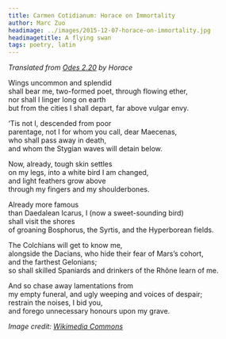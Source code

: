 ```yaml
---
title: Carmen Cotidianum: Horace on Immortality
author: Marc Zuo
headimage: ../images/2015-12-07-horace-on-immortality.jpg
headimagetitle: A flying swan
tags: poetry, latin
---
```


_Translated from [Odes 2.20](https://books.google.fr/books?id=V5ydX0CFwgYC&pg=PA308&lpg=PA308&source=bl&ots=hFVgv_Z-7R&sig=0YppeCTYIHw2BSNHdEjR_H-CVKw&hl=fr&sa=X&ved=0ahUKEwj02d2WxeHJAhVM0hoKHYKlDSI4ChDoAQgiMAE#v=onepage&q=Non%20usitata%20nec%20tenui%20ferar&f=false)
by Horace_

Wings uncommon and splendid  
shall bear me, two-formed poet, through flowing ether,  
nor shall I linger long on earth  
but from the cities I shall depart, far above vulgar envy.  
  
‘Tis not I, descended from poor  
parentage, not I for whom you call, dear Maecenas,  
who shall pass away in death,  
and whom the Stygian waves will detain below.  
  
Now, already, tough skin settles  
on my legs, into a white bird I am changed,  
and light feathers grow above  
through my fingers and my shoulderbones.  
  
Already more famous  
than Daedalean Icarus, I (now a sweet-sounding bird)  
shall visit the shores  
of groaning Bosphorus, the Syrtis, and the Hyperborean fields.  
  
The Colchians will get to know me,  
alongside the Dacians, who hide their fear of Mars’s cohort,  
and the farthest Gelonians;  
so shall skilled Spaniards and drinkers of the Rhône learn of me.  
  
And so chase away lamentations from  
my empty funeral, and ugly weeping and voices of despair;  
restrain the noises, I bid you,  
and forego unnecessary honours upon my grave.  

_Image credit: [Wikimedia Commons](https://commons.wikimedia.org/wiki/File:Cygne_volant.jpg)_
